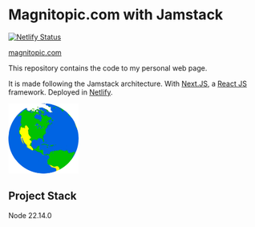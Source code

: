 # Magnitopic.com with Jamstack

[![Netlify Status](https://api.netlify.com/api/v1/badges/2f7de631-507a-441b-9f7f-f5ec1d835bc8/deploy-status)](https://app.netlify.com/sites/sad-poincare-d226a2/deploys)

[magnitopic.com](https://www.magnitopic.com/)

This repository contains the code to my personal web page.

It is made following the Jamstack architecture. With [Next.JS](https://nextjs.org/), a [React JS](https://reactjs.org/) framework. Deployed in [Netlify](https://www.netlify.com/).

![Logo](public/tierra_transparente.png)


## Project Stack

Node 22.14.0
